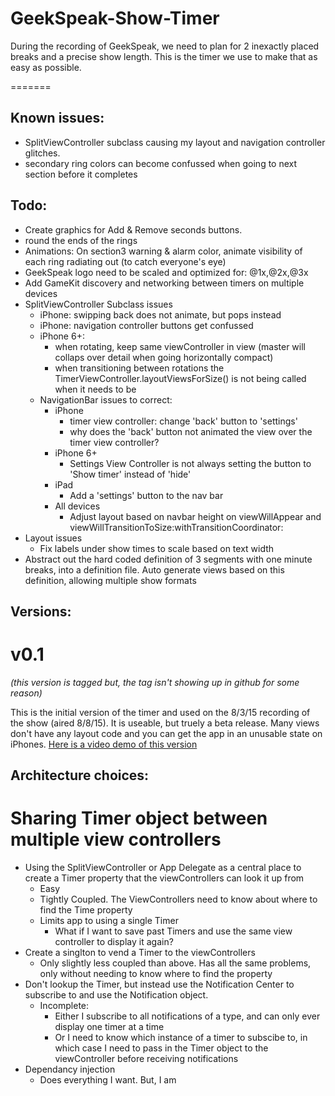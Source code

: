 # GeekSpeak-Show-Timer

During the recording of GeekSpeak, we need to plan for 2 inexactly placed breaks and a precise show length.  This is the timer we use to make that as easy as possible.

=======

## Known issues:
- SplitViewController subclass causing my layout and navigation controller glitches.
- secondary ring colors can become confussed when going to next section before it completes

## Todo:

- Create graphics for Add & Remove seconds buttons.
- round the ends of the rings
- Animations:
	On section3 warning & alarm color, animate visibility of each ring radiating out (to catch everyone's eye)
- GeekSpeak logo need to be scaled and optimized for: @1x,@2x,@3x
- Add GameKit discovery and networking between timers on multiple devices
- SplitViewController Subclass issues
	- iPhone: swipping back does not animate, but pops instead
	- iPhone: navigation controller buttons get confussed
	- iPhone 6+:
		- when rotating, keep same viewController in view (master will collaps over detail when going horizontally compact)
		- when transitioning between rotations the  TimerViewController.layoutViewsForSize() is not being called when it needs to be
	- NavigationBar issues to correct:
		- iPhone
			- timer view controller: change 'back' button to 'settings'
			- why does the 'back' button not animated the view over the timer view controller?
		- iPhone 6+
			- Settings View Controller is not always setting the button to 'Show timer' instead of 'hide'
		- iPad
			- Add a 'settings' button to the nav bar
		- All devices
			- Adjust layout based on navbar height on viewWillAppear and viewWillTransitionToSize:withTransitionCoordinator: 
- Layout issues
	- Fix labels under show times to scale based on text width
- Abstract out the hard coded definition of 3 segments with one minute breaks, into a definition file. Auto generate views based on this definition, allowing multiple show formats

## Versions:
# v0.1
_(this version is tagged but, the tag isn't showing up in github for some reason)_

This is the initial version of the timer and used on the 8/3/15 recording of the show (aired 8/8/15).  It is useable, but truely a beta release.  Many views don't have any layout code and you can get the app in an unusable state on iPhones. [Here is a video demo of this version](https://www.youtube.com/watch?v=kwDyj1H7LJw)


## Architecture choices:
# Sharing Timer object between multiple view controllers
- Using the SplitViewController or App Delegate as a central place to create a Timer property that the viewControllers can look it up from
	- Easy
	- Tightly Coupled.  The ViewControllers need to know about where to find the Time property
	- Limits app to using a single Timer
		- What if I want to save past Timers and use the same view controller to display it again?
- Create a singlton to vend a Timer to the viewControllers
	- Only slightly less coupled than above.  Has all the same problems, only without needing to know where to find the property
- Don't lookup the Timer, but instead use the Notification Center to subscribe to and use the Notification object.
	- Incomplete:
		- Either I subscribe to all notifications of a type, and can only ever display one timer at a time
		- Or I need to know which instance of a timer to subscibe to, in which case I need to pass in the Timer object to the viewController before receiving notifications
- Dependancy injection
	- Does everything I want.  But, I am 

